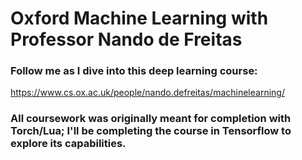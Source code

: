 # Oxford Machine Learning with Professor Nando de Freitas
### Follow me as I dive into this deep learning course:
https://www.cs.ox.ac.uk/people/nando.defreitas/machinelearning/

### All coursework was originally meant for completion with Torch/Lua; I'll be completing the course in Tensorflow to explore its capabilities.
